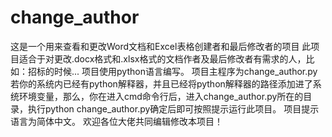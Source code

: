 # change_author
这是一个用来查看和更改Word文档和Excel表格创建者和最后修改者的项目
此项目适合于对更改.docx格式和.xlsx格式的文档作者及最后修改者有需求的人，比如：招标的时候...
项目使用python语言编写。
项目主程序为change_author.py
若你的系统内已经有python解释器，并且已经将python解释器的路径添加进了系统环境变量，那么，你在进入cmd命令行后，进入change_author.py所在的目录，执行python change_author.py确定后即可按照提示运行此项目。
项目提示语言为简体中文。
欢迎各位大佬共同编辑修改本项目！
